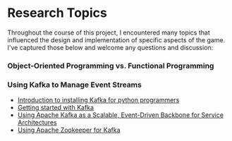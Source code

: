 # Research Topics

Throughout the course of this project, I encountered many topics that influenced the design and implementation of specific aspects of the game. I've captured those below and welcome any questions and discussion:

### Object-Oriented Programming vs. Functional Programming


### Using Kafka to Manage Event Streams

 - [Introduction to installing Kafka for python programmers](https://www.confluent.io/blog/introduction-to-apache-kafka-for-python-programmers/)
 - [Getting started with Kafka](https://towardsdatascience.com/getting-started-with-apache-kafka-in-python-604b3250aa05)
 - [Using Apache Kafka as a Scalable, Event-Driven Backbone for Service Architectures](https://www.confluent.io/blog/apache-kafka-for-service-architectures/)
 - [Using Apache Zookeeper for Kafka](https://zookeeper.apache.org/)

